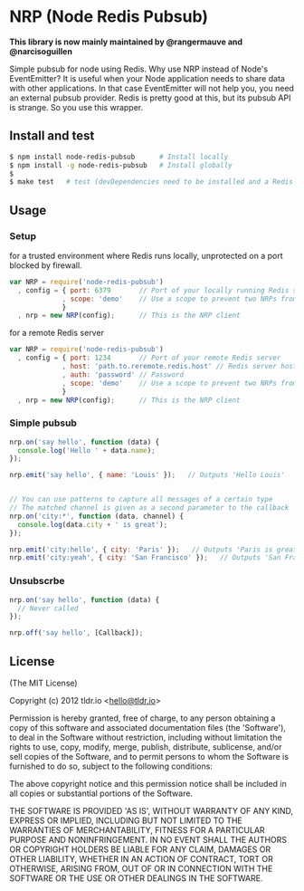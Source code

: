 NRP (Node Redis Pubsub)
=================

**This library is now mainly maintained by @rangermauve and @narcisoguillen**

Simple pubsub for node using Redis. Why use NRP instead of Node's EventEmitter? It is useful when
your Node application needs to share data with other applications. In that case EventEmitter will not
help you, you need an external pubsub provider. Redis is pretty good at this, but its pubsub API
is strange. So you use this wrapper.

## Install and test
```bash
$ npm install node-redis-pubsub      # Install locally
$ npm install -g node-redis-pubsub   # Install globally
$
$ make test   # test (devDependencies need to be installed and a Redis server up)
```

## Usage
### Setup
for a trusted environment where Redis runs locally, unprotected on a port blocked by firewall.

```javascript
var NRP = require('node-redis-pubsub')
  , config = { port: 6379       // Port of your locally running Redis server
             , scope: 'demo'    // Use a scope to prevent two NRPs from sharing messages
             }
  , nrp = new NRP(config);      // This is the NRP client
```

for a remote Redis server

```javascript
var NRP = require('node-redis-pubsub')
  , config = { port: 1234       // Port of your remote Redis server
             , host: 'path.to.reremote.redis.host' // Redis server host, defaults to 127.0.0.1
             , auth: 'password' // Password
             , scope: 'demo'    // Use a scope to prevent two NRPs from sharing messages
             }
  , nrp = new NRP(config);      // This is the NRP client
```

### Simple pubsub

```javascript
nrp.on('say hello', function (data) {
  console.log('Hello ' + data.name);
});

nrp.emit('say hello', { name: 'Louis' });   // Outputs 'Hello Louis'


// You can use patterns to capture all messages of a certain type
// The matched channel is given as a second parameter to the callback
nrp.on('city:*', function (data, channel) {
  console.log(data.city + ' is great');
});

nrp.emit('city:hello', { city: 'Paris' });   // Outputs 'Paris is great'
nrp.emit('city:yeah', { city: 'San Francisco' });   // Outputs 'San Francisco is great'
```

### Unsubscrbe

```javascript
nrp.on('say hello', function (data) {
  // Never called
});

nrp.off('say hello', [Callback]);
```

## License

(The MIT License)

Copyright (c) 2012 tldr.io &lt;hello@tldr.io&gt;

Permission is hereby granted, free of charge, to any person obtaining
a copy of this software and associated documentation files (the
'Software'), to deal in the Software without restriction, including
without limitation the rights to use, copy, modify, merge, publish,
distribute, sublicense, and/or sell copies of the Software, and to
permit persons to whom the Software is furnished to do so, subject to
the following conditions:

The above copyright notice and this permission notice shall be
included in all copies or substantial portions of the Software.

THE SOFTWARE IS PROVIDED 'AS IS', WITHOUT WARRANTY OF ANY KIND,
EXPRESS OR IMPLIED, INCLUDING BUT NOT LIMITED TO THE WARRANTIES OF
MERCHANTABILITY, FITNESS FOR A PARTICULAR PURPOSE AND NONINFRINGEMENT.
IN NO EVENT SHALL THE AUTHORS OR COPYRIGHT HOLDERS BE LIABLE FOR ANY
CLAIM, DAMAGES OR OTHER LIABILITY, WHETHER IN AN ACTION OF CONTRACT,
TORT OR OTHERWISE, ARISING FROM, OUT OF OR IN CONNECTION WITH THE
SOFTWARE OR THE USE OR OTHER DEALINGS IN THE SOFTWARE.
